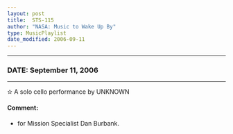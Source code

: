 ```yaml
---
layout: post
title:  STS-115
author: "NASA: Music to Wake Up By"
type: MusicPlaylist
date_modified: 2006-09-11
---
```


----
### DATE: September 11, 2006
----
✫ A solo cello performance by UNKNOWN

#### Comment:
* for Mission Specialist Dan Burbank.

